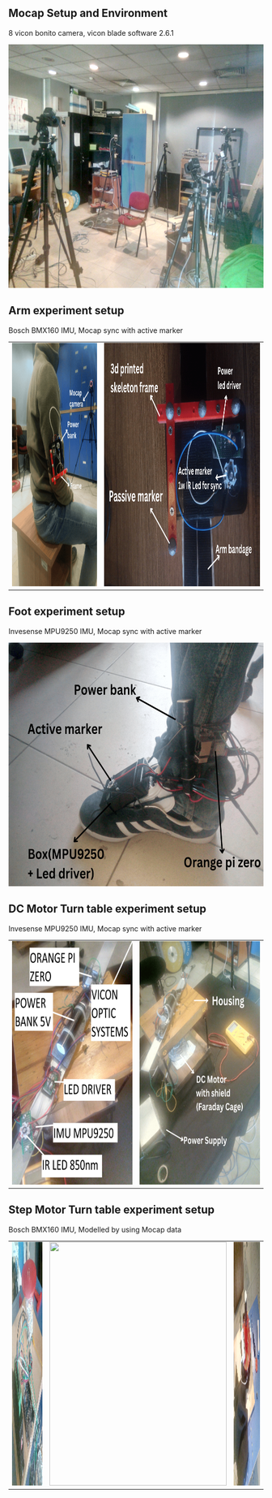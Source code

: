 ## Mocap Setup and Environment
8 vicon bonito camera, vicon blade software 2.6.1

<img src="imgs/environment.jpg" width="640" height="480" />

## Arm experiment setup
Bosch BMX160 IMU, Mocap sync with active marker

<table>
  <tr>
    <td><img src="imgs/arm_setup_1.png" width="350" height="480" /></td>
    <td><img src="imgs/arm_setup_2.png" width="640" height="480" /></td>
  </tr>
</table>

## Foot experiment setup
Invesense MPU9250 IMU, Mocap sync with active marker

<img src="imgs/foot_setup.png" width="640" height="480" />

## DC Motor Turn table experiment setup
Invesense MPU9250 IMU, Mocap sync with active marker

<table>
  <tr>
    <td><img src="imgs/turn_table_dc_motor_1.jpg" width="350" height="480" /></td>
    <td><img src="imgs/turn_table_dc_motor_2.png" width="350" height="480" /></td>
  </tr>
</table>

## Step Motor Turn table experiment setup
Bosch BMX160 IMU, Modelled by using Mocap data

<table>
  <tr>
    <td><img src="imgs/turn_table_step_motor_1.jpg" width="400" height="480" /></td>
    <td><img src="imgs/turn_table_step_motor_2.jpg" width="350" height="480" /></td>
    <td><img src="imgs/turn_table_step_motor_4.jpg" width="350" height="480" /></td>
  </tr>
</table>

